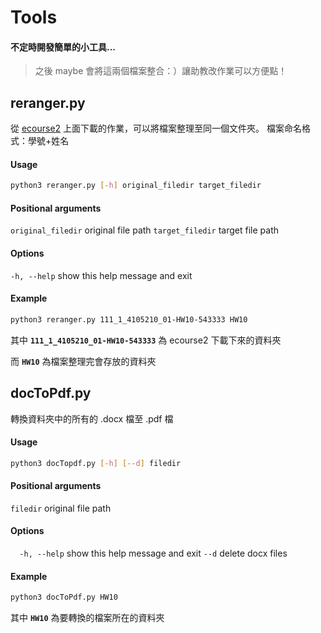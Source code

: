 # Tools
#### 不定時開發簡單的小工具...

> 之後 maybe 會將這兩個檔案整合：）讓助教改作業可以方便點！

## reranger.py
從 [ecourse2](ecourse2.ccu.edu.tw "ecourse2") 上面下載的作業，可以將檔案整理至同一個文件夾。
檔案命名格式：學號+姓名
#### Usage
```bash
python3 reranger.py [-h] original_filedir target_filedir
```

#### Positional arguments
`original_filedir`  original file path
`target_filedir`    target file path

#### Options
`-h, --help`        show this help message and exit

#### Example
```bash
python3 reranger.py 111_1_4105210_01-HW10-543333 HW10
```
其中 **`111_1_4105210_01-HW10-543333`** 為 ecourse2 下載下來的資料夾

而 **`HW10`** 為檔案整理完會存放的資料夾

## docToPdf.py
轉換資料夾中的所有的 .docx 檔至 .pdf 檔
#### Usage
```bash
python3 docTopdf.py [-h] [--d] filedir
```
#### Positional arguments
  `filedir` original file path


#### Options
`  -h, --help`  show this help message and exit
 ` --d `        delete docx files
 
#### Example
```bash
python3 docToPdf.py HW10
```
其中 **`HW10`** 為要轉換的檔案所在的資料夾

